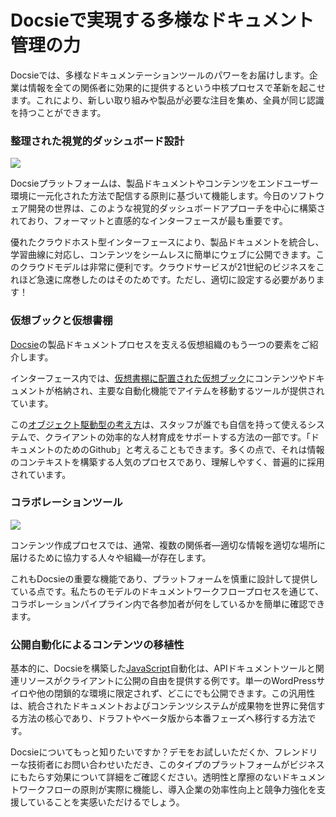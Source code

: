 # Docsieで実現する多様なドキュメント管理の力

Docsieでは、多様なドキュメンテーションツールのパワーをお届けします。企業は情報を全ての関係者に効果的に提供するという中核プロセスで革新を起こせます。これにより、新しい取り組みや製品が必要な注目を集め、全員が同じ認識を持つことができます。

### 整理された視覚的ダッシュボード設計

![](https://cdn.docsie.io/workspace_PfNzfGj3YfKKtTO4T/doc_JLDSpWBDcIaMWR3Ce/file_KcRBWUiCJ0UoEUOKC/f86c49a8-1b13-5d38-2fbe-f671f02cfaecmaxim_ilyahov_blf4r69ltgw_unsplash.jpg)

Docsieプラットフォームは、製品ドキュメントやコンテンツをエンドユーザー環境に一元化された方法で配信する原則に基づいて機能します。今日のソフトウェア開発の世界は、このような視覚的ダッシュボードアプローチを中心に構築されており、フォーマットと直感的なインターフェースが最も重要です。

優れたクラウドホスト型インターフェースにより、製品ドキュメントを統合し、学習曲線に対応し、コンテンツをシームレスに簡単にウェブに公開できます。このクラウドモデルは非常に便利です。クラウドサービスが21世紀のビジネスをこれほど急速に席巻したのはそのためです。ただし、適切に設定する必要があります！

### 仮想ブックと仮想書棚

[Docsie](https://www.docsie.io/)の製品ドキュメントプロセスを支える仮想組織のもう一つの要素をご紹介します。

インターフェース内では、[仮想書棚に配置された仮想ブック](https://portals.docsie.io/docsie/docsie-documentation/using-docsie/?doc=/using-docsie-library/moving-and-copying-documents/)にコンテンツやドキュメントが格納され、主要な自動化機能でアイテムを移動するツールが提供されています。

この[オブジェクト駆動型の考え方](https://dl.acm.org/doi/10.1145/3290605.3300921)は、スタッフが誰でも自信を持って使えるシステムで、クライアントの効率的な人材育成をサポートする方法の一部です。「ドキュメントのためのGithub」と考えることもできます。多くの点で、それは情報のコンテキストを構築する人気のプロセスであり、理解しやすく、普遍的に採用されています。

### コラボレーションツール

![](https://cdn.docsie.io/workspace_PfNzfGj3YfKKtTO4T/doc_JLDSpWBDcIaMWR3Ce/file_9A6GNIUeIDG1bUZID/bf6dc944-2db5-e845-f946-37c7e99ee813marvin_meyer_syto3xs06fu_unsplash.jpg)

コンテンツ作成プロセスでは、通常、複数の関係者—適切な情報を適切な場所に届けるために協力する人々や組織—が存在します。

これもDocsieの重要な機能であり、プラットフォームを慎重に設計して提供している点です。私たちのモデルのドキュメントワークフロープロセスを通じて、コラボレーションパイプライン内で各参加者が何をしているかを簡単に確認できます。

### 公開自動化によるコンテンツの移植性

基本的に、Docsieを構築した[JavaScript](https://www.javascript.com/)自動化は、APIドキュメントツールと関連リソースがクライアントに公開の自由を提供する例です。単一のWordPressサイロや他の閉鎖的な環境に限定されず、どこにでも公開できます。この汎用性は、統合されたドキュメントおよびコンテンツシステムが成果物を世界に発信する方法の核心であり、ドラフトやベータ版から本番フェーズへ移行する方法です。

Docsieについてもっと知りたいですか？デモをお試しいただくか、フレンドリーな技術者にお問い合わせいただき、このタイプのプラットフォームがビジネスにもたらす効果について詳細をご確認ください。透明性と摩擦のないドキュメントワークフローの原則が実際に機能し、導入企業の効率性向上と競争力強化を支援していることを実感いただけるでしょう。